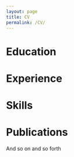 ```yaml
---
layout: page
title: CV
permalink: /CV/
---
```

# Education
# Experience
# Skills
# Publications
And so on and so forth
